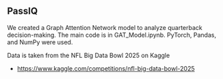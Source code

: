 ## PassIQ

We created a Graph Attention Network model to analyze quarterback decision-making. The main code is in GAT_Model.ipynb. PyTorch, Pandas, and NumPy were used.

Data is taken from the NFL Big Data Bowl 2025 on Kaggle
- https://www.kaggle.com/competitions/nfl-big-data-bowl-2025

